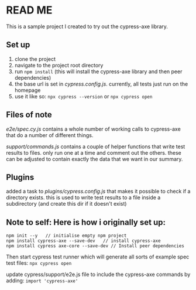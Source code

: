 # READ ME

This is a sample project I created to try out the cypress-axe library.

## Set up

1. clone the project
2. navigate to the project root directory
3. run `npm install`
   (this will install the cypress-axe library and then peer dependencies)
4. the base url is set in _cypress.config.js_. currently, all tests just run on the homepage
5. use it like so: `npx cypress --version` or `npx cypress open`

## Files of note

_e2e/spec.cy.js_ contains a whole number of working calls to cypress-axe that do a number of different things.

_support/commands.js_ contains a couple of helper functions that write test results to files. only run one at a time and comment out the others. these can be adjusted to contain exactly the data that we want in our summary.

## Plugins

added a task to _plugins/cypress.config.js_ that makes it possible to check if a directory exists. this is used to write test results to a file inside a subdirectory (and create this dir if it doesn't exist)

## Note to self: Here is how i originally set up:

```
npm init --y   // initialise empty npm project
npm install cypress-axe --save-dev   // install cypress-axe
npm install cypress axe-core --save-dev // Install peer dependencies
```

Then start cypress test runner which will generate all sorts of example spec test files: `npx cypress open`

update cypress/support/e2e.js file to include the cypress-axe commands by adding:
`import 'cypress-axe'`
